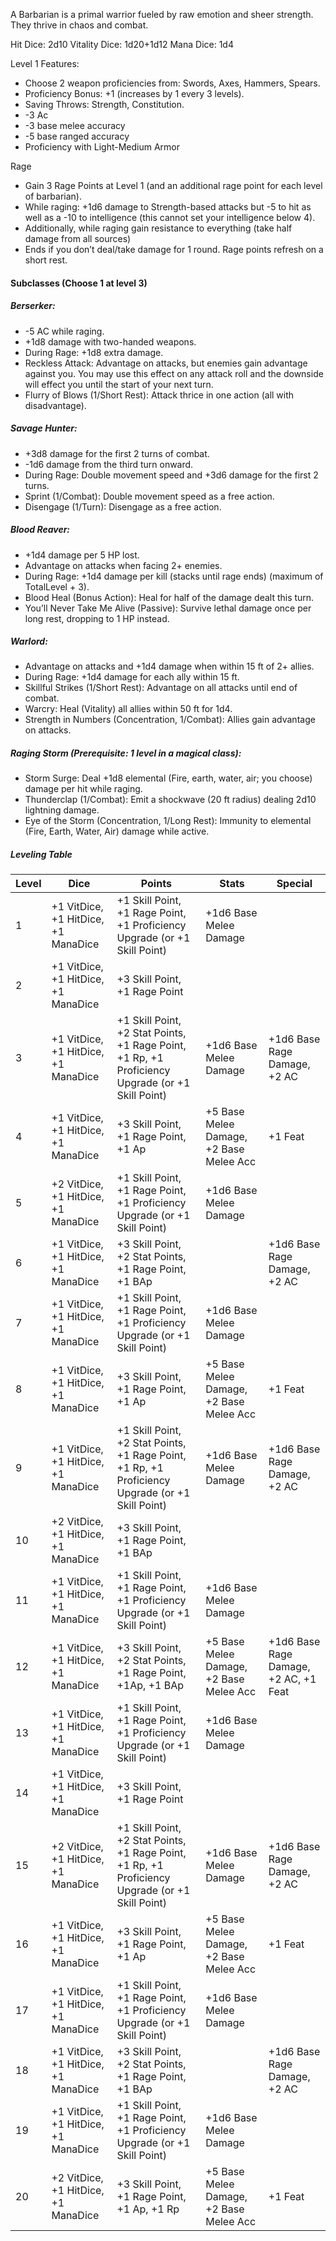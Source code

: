 A Barbarian is a primal warrior fueled by raw emotion and sheer strength. They thrive in chaos and combat.

Hit Dice: 2d10
Vitality Dice: 1d20+1d12
Mana Dice: 1d4

Level 1 Features:
- Choose 2 weapon proficiencies from: Swords, Axes, Hammers, Spears.
- Proficiency Bonus: +1 (increases by 1 every 3 levels).
- Saving Throws: Strength, Constitution.
- -3 Ac
- -3 base melee accuracy
- -5 base ranged accuracy
- Proficiency with Light-Medium Armor

Rage
- Gain 3 Rage Points at Level 1 (and an additional rage point for each level of barbarian).
- While raging: +1d6 damage to Strength-based attacks but -5 to hit as well as a -10 to intelligence (this cannot set your intelligence below 4).
- Additionally, while raging gain resistance to everything (take half damage from all sources)
- Ends if you don’t deal/take damage for 1 round. Rage points refresh on a short rest.

#### Subclasses (Choose 1 at level 3)
##### Berserker:
- -5 AC while raging.
- +1d8 damage with two-handed weapons.
- During Rage: +1d8 extra damage.
- Reckless Attack: Advantage on attacks, but enemies gain advantage against you. You may use this effect on any attack roll and the downside will effect you until the start of your next turn.    
- Flurry of Blows (1/Short Rest): Attack thrice in one action (all with disadvantage).
##### Savage Hunter:
- +3d8 damage for the first 2 turns of combat.
- -1d6 damage from the third turn onward.
- During Rage: Double movement speed and +3d6 damage for the first 2 turns.
- Sprint (1/Combat): Double movement speed as a free action.
- Disengage (1/Turn): Disengage as a free action.
##### Blood Reaver:
- +1d4 damage per 5 HP lost.
- Advantage on attacks when facing 2+ enemies.
- During Rage: +1d4 damage per kill (stacks until rage ends) (maximum of TotalLevel + 3).
- Blood Heal (Bonus Action): Heal for half of the damage dealt this turn.
- You’ll Never Take Me Alive (Passive): Survive lethal damage once per long rest, dropping to 1 HP instead.
##### Warlord:
- Advantage on attacks and +1d4 damage when within 15 ft of 2+ allies.
- During Rage: +1d4 damage for each ally within 15 ft.
- Skillful Strikes (1/Short Rest): Advantage on all attacks until end of combat.
- Warcry: Heal (Vitality) all allies within 50 ft for 1d4.
- Strength in Numbers (Concentration, 1/Combat): Allies gain advantage on attacks.
##### Raging Storm (Prerequisite: 1 level in a magical class):  
- Storm Surge: Deal +1d8 elemental (Fire, earth, water, air; you choose) damage per hit while raging.
- Thunderclap (1/Combat): Emit a shockwave (20 ft radius) dealing 2d10 lightning damage.
- Eye of the Storm (Concentration, 1/Long Rest): Immunity to elemental (Fire, Earth, Water, Air) damage while active.
##### Leveling Table
| Level | Dice                                | Points                                                                                           | Stats                                   | Special                               |
| ----- | ----------------------------------- | ------------------------------------------------------------------------------------------------ | --------------------------------------- | ------------------------------------- |
| 1     | +1 VitDice, +1 HitDice, +1 ManaDice | +1 Skill Point, +1 Rage Point, +1 Proficiency Upgrade (or +1 Skill Point)                        | +1d6 Base Melee Damage                  |                                       |
| 2     | +1 VitDice, +1 HitDice, +1 ManaDice | +3 Skill Point, +1 Rage Point                                                                    |                                         |                                       |
| 3     | +1 VitDice, +1 HitDice, +1 ManaDice | +1 Skill Point, +2 Stat Points, +1 Rage Point, +1 Rp, +1 Proficiency Upgrade (or +1 Skill Point) | +1d6 Base Melee Damage                  | +1d6 Base Rage Damage, +2 AC          |
| 4     | +1 VitDice, +1 HitDice, +1 ManaDice | +3 Skill Point, +1 Rage Point, +1 Ap                                                             | +5 Base Melee Damage, +2 Base Melee Acc | +1 Feat                               |
| 5     | +2 VitDice, +1 HitDice, +1 ManaDice | +1 Skill Point, +1 Rage Point, +1 Proficiency Upgrade (or +1 Skill Point)                        | +1d6 Base Melee Damage                  |                                       |
| 6     | +1 VitDice, +1 HitDice, +1 ManaDice | +3 Skill Point, +2 Stat Points, +1 Rage Point, +1 BAp                                            |                                         | +1d6 Base Rage Damage, +2 AC          |
| 7     | +1 VitDice, +1 HitDice, +1 ManaDice | +1 Skill Point, +1 Rage Point, +1 Proficiency Upgrade (or +1 Skill Point)                        | +1d6 Base Melee Damage                  |                                       |
| 8     | +1 VitDice, +1 HitDice, +1 ManaDice | +3 Skill Point, +1 Rage Point, +1 Ap                                                             | +5 Base Melee Damage, +2 Base Melee Acc | +1 Feat                               |
| 9     | +1 VitDice, +1 HitDice, +1 ManaDice | +1 Skill Point, +2 Stat Points, +1 Rage Point, +1 Rp, +1 Proficiency Upgrade (or +1 Skill Point) | +1d6 Base Melee Damage                  | +1d6 Base Rage Damage, +2 AC          |
| 10    | +2 VitDice, +1 HitDice, +1 ManaDice | +3 Skill Point, +1 Rage Point, +1 BAp                                                            |                                         |                                       |
| 11    | +1 VitDice, +1 HitDice, +1 ManaDice | +1 Skill Point, +1 Rage Point, +1 Proficiency Upgrade (or +1 Skill Point)                        | +1d6 Base Melee Damage                  |                                       |
| 12    | +1 VitDice, +1 HitDice, +1 ManaDice | +3 Skill Point, +2 Stat Points, +1 Rage Point, +1Ap, +1 BAp                                      | +5 Base Melee Damage, +2 Base Melee Acc | +1d6 Base Rage Damage, +2 AC, +1 Feat |
| 13    | +1 VitDice, +1 HitDice, +1 ManaDice | +1 Skill Point, +1 Rage Point, +1 Proficiency Upgrade (or +1 Skill Point)                        | +1d6 Base Melee Damage                  |                                       |
| 14    | +1 VitDice, +1 HitDice, +1 ManaDice | +3 Skill Point, +1 Rage Point                                                                    |                                         |                                       |
| 15    | +2 VitDice, +1 HitDice, +1 ManaDice | +1 Skill Point, +2 Stat Points, +1 Rage Point, +1 Rp, +1 Proficiency Upgrade (or +1 Skill Point) | +1d6 Base Melee Damage                  | +1d6 Base Rage Damage, +2 AC          |
| 16    | +1 VitDice, +1 HitDice, +1 ManaDice | +3 Skill Point, +1 Rage Point, +1 Ap                                                             | +5 Base Melee Damage, +2 Base Melee Acc | +1 Feat                               |
| 17    | +1 VitDice, +1 HitDice, +1 ManaDice | +1 Skill Point, +1 Rage Point, +1 Proficiency Upgrade (or +1 Skill Point)                        | +1d6 Base Melee Damage                  |                                       |
| 18    | +1 VitDice, +1 HitDice, +1 ManaDice | +3 Skill Point, +2 Stat Points, +1 Rage Point, +1 BAp                                            |                                         | +1d6 Base Rage Damage, +2 AC          |
| 19    | +1 VitDice, +1 HitDice, +1 ManaDice | +1 Skill Point, +1 Rage Point, +1 Proficiency Upgrade (or +1 Skill Point)                        | +1d6 Base Melee Damage                  |                                       |
| 20    | +2 VitDice, +1 HitDice, +1 ManaDice | +3 Skill Point, +1 Rage Point, +1 Ap, +1 Rp                                                      | +5 Base Melee Damage, +2 Base Melee Acc | +1 Feat                               |
